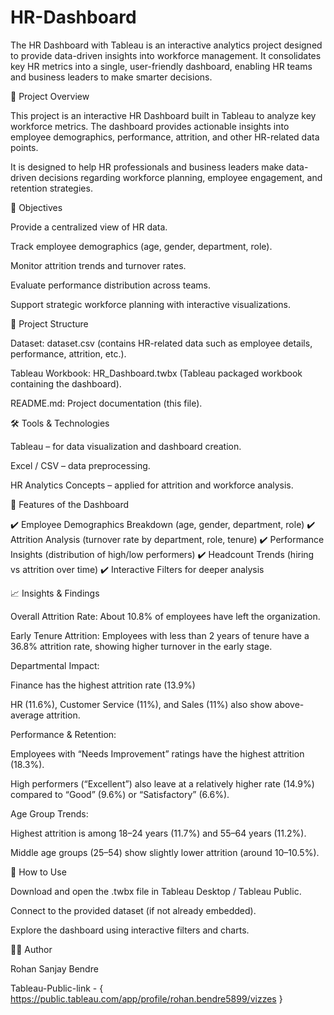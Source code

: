 # HR-Dashboard
The HR Dashboard with Tableau is an interactive analytics project designed to provide data-driven insights into workforce management. It consolidates key HR metrics into a single, user-friendly dashboard, enabling HR teams and business leaders to make smarter decisions.

📌 Project Overview

This project is an interactive HR Dashboard built in Tableau to analyze key workforce metrics. The dashboard provides actionable insights into employee demographics, performance, attrition, and other HR-related data points.

It is designed to help HR professionals and business leaders make data-driven decisions regarding workforce planning, employee engagement, and retention strategies.

🎯 Objectives

Provide a centralized view of HR data.

Track employee demographics (age, gender, department, role).

Monitor attrition trends and turnover rates.

Evaluate performance distribution across teams.

Support strategic workforce planning with interactive visualizations.

📂 Project Structure

Dataset: dataset.csv (contains HR-related data such as employee details, performance, attrition, etc.).

Tableau Workbook: HR_Dashboard.twbx (Tableau packaged workbook containing the dashboard).

README.md: Project documentation (this file).

🛠️ Tools & Technologies

Tableau – for data visualization and dashboard creation.

Excel / CSV – data preprocessing.

HR Analytics Concepts – applied for attrition and workforce analysis.

🚀 Features of the Dashboard

✔️ Employee Demographics Breakdown (age, gender, department, role)
✔️ Attrition Analysis (turnover rate by department, role, tenure)
✔️ Performance Insights (distribution of high/low performers)
✔️ Headcount Trends (hiring vs attrition over time)
✔️ Interactive Filters for deeper analysis

📈 Insights & Findings

Overall Attrition Rate: About 10.8% of employees have left the organization.

Early Tenure Attrition: Employees with less than 2 years of tenure have a 36.8% attrition rate, showing higher turnover in the early stage.

Departmental Impact:

Finance has the highest attrition rate (13.9%)

HR (11.6%), Customer Service (11%), and Sales (11%) also show above-average attrition.

Performance & Retention:

Employees with “Needs Improvement” ratings have the highest attrition (18.3%).

High performers (“Excellent”) also leave at a relatively higher rate (14.9%) compared to “Good” (9.6%) or “Satisfactory” (6.6%).

Age Group Trends: 

Highest attrition is among 18–24 years (11.7%) and 55–64 years (11.2%).

Middle age groups (25–54) show slightly lower attrition (around 10–10.5%).

📝 How to Use

Download and open the .twbx file in Tableau Desktop / Tableau Public.

Connect to the provided dataset (if not already embedded).

Explore the dashboard using interactive filters and charts.

👨‍💻 Author

Rohan Sanjay Bendre 

Tableau-Public-link - { https://public.tableau.com/app/profile/rohan.bendre5899/vizzes }
